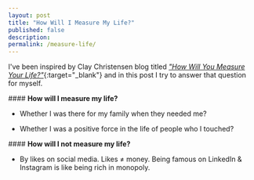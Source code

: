 ```yaml
---
layout: post
title: "How Will I Measure My Life?"
published: false
description: 
permalink: /measure-life/
---
```


I've been inspired by Clay Christensen blog titled [_"How Will You Measure Your Life?"_](https://twitter.com/JamesClear){:target="_blank"} and in this post I try to answer that question for myself.



#### **How will I measure my life?**

- Whether I was there for my family when they needed me?

- Whether I was a positive force in the life of people who I touched?

#### **How will I not measure my life?**

- By likes on social media. Likes ≠ money. Being famous on LinkedIn & Instagram is like being rich in monopoly.

